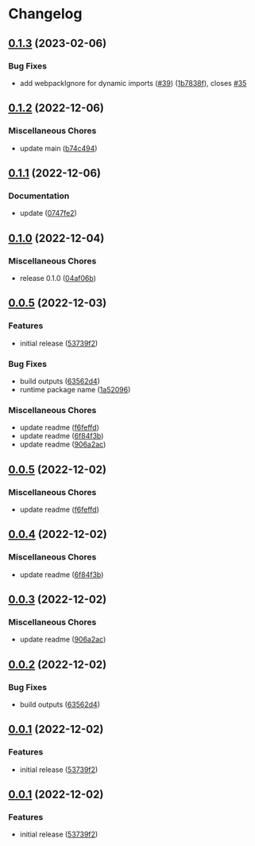 # Changelog

## [0.1.3](https://github.com/tanekloc/tmsg/compare/runtime-v0.1.2...runtime-v0.1.3) (2023-02-06)


### Bug Fixes

* add webpackIgnore for dynamic imports ([#39](https://github.com/tanekloc/tmsg/issues/39)) ([1b7838f](https://github.com/tanekloc/tmsg/commit/1b7838f74660e2ae0e824a33b828a4a33e8e8f39)), closes [#35](https://github.com/tanekloc/tmsg/issues/35)

## [0.1.2](https://github.com/tanekloc/tmsg/compare/runtime-v0.1.1...runtime-v0.1.2) (2022-12-06)

### Miscellaneous Chores

- update main ([b74c494](https://github.com/tanekloc/tmsg/commit/b74c4941ce861e88a32ee6814f83452e48782370))

## [0.1.1](https://github.com/tanekloc/tmsg/compare/runtime-v0.1.0...runtime-v0.1.1) (2022-12-06)

### Documentation

- update ([0747fe2](https://github.com/tanekloc/tmsg/commit/0747fe268c66706411b4694ae5eee7b89c6956d4))

## [0.1.0](https://github.com/tanekloc/tmsg/compare/runtime-v0.0.5...runtime-v0.1.0) (2022-12-04)

### Miscellaneous Chores

- release 0.1.0 ([04af06b](https://github.com/tanekloc/tmsg/commit/04af06bb1d78253dca169ec8b2d47e9ed5f2b4d0))

## [0.0.5](https://github.com/tanekloc/tmsg/compare/runtime-v0.0.5...runtime-v0.0.5) (2022-12-03)

### Features

- initial release ([53739f2](https://github.com/tanekloc/tmsg/commit/53739f202a7a0952577760eb7592f9ac5168bcc9))

### Bug Fixes

- build outputs ([63562d4](https://github.com/tanekloc/tmsg/commit/63562d4c516384d500c70a0519d62e636d0d3841))
- runtime package name ([1a52096](https://github.com/tanekloc/tmsg/commit/1a52096497526d2b12746de1e4a4a6f1db6ccfd5))

### Miscellaneous Chores

- update readme ([f6feffd](https://github.com/tanekloc/tmsg/commit/f6feffd9382332c71b3eb4481aef48c117fdbf1c))
- update readme ([6f84f3b](https://github.com/tanekloc/tmsg/commit/6f84f3bf0063272528de230b98a9416c03ec1aea))
- update readme ([906a2ac](https://github.com/tanekloc/tmsg/commit/906a2ac7538f23ef9117360090abf32fb667cfb1))

## [0.0.5](https://github.com/tanekloc/tmsg/compare/core-v0.0.4...core-v0.0.5) (2022-12-02)

### Miscellaneous Chores

- update readme ([f6feffd](https://github.com/tanekloc/tmsg/commit/f6feffd9382332c71b3eb4481aef48c117fdbf1c))

## [0.0.4](https://github.com/tanekloc/tmsg/compare/core-v0.0.3...core-v0.0.4) (2022-12-02)

### Miscellaneous Chores

- update readme ([6f84f3b](https://github.com/tanekloc/tmsg/commit/6f84f3bf0063272528de230b98a9416c03ec1aea))

## [0.0.3](https://github.com/tanekloc/tmsg/compare/core-v0.0.2...core-v0.0.3) (2022-12-02)

### Miscellaneous Chores

- update readme ([906a2ac](https://github.com/tanekloc/tmsg/commit/906a2ac7538f23ef9117360090abf32fb667cfb1))

## [0.0.2](https://github.com/tanekloc/tmsg/compare/core-v0.0.1...core-v0.0.2) (2022-12-02)

### Bug Fixes

- build outputs ([63562d4](https://github.com/tanekloc/tmsg/commit/63562d4c516384d500c70a0519d62e636d0d3841))

## [0.0.1](https://github.com/tanekloc/tmsg/compare/core-v0.0.1...core-v0.0.1) (2022-12-02)

### Features

- initial release ([53739f2](https://github.com/tanekloc/tmsg/commit/53739f202a7a0952577760eb7592f9ac5168bcc9))

## [0.0.1](https://github.com/tanekloc/tmsg/compare/core-v0.0.1...core-v0.0.1) (2022-12-02)

### Features

- initial release ([53739f2](https://github.com/tanekloc/tmsg/commit/53739f202a7a0952577760eb7592f9ac5168bcc9))
